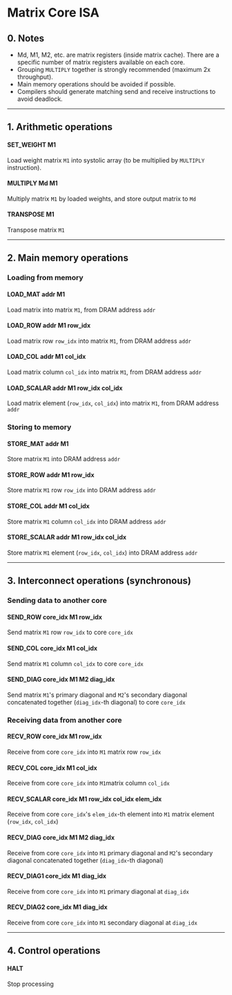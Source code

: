 # Matrix Core ISA

## 0. Notes

- Md, M1, M2, etc. are matrix registers (inside matrix cache). There are a specific number of matrix registers available on each core.
- Grouping `MULTIPLY` together is strongly recommended (maximum 2x throughput).
- Main memory operations should be avoided if possible. 
- Compilers should generate matching send and receive instructions to avoid deadlock.

---

## 1. Arithmetic operations

#### SET_WEIGHT M1

Load weight matrix `M1` into systolic array (to be multiplied by `MULTIPLY` instruction).

#### MULTIPLY Md M1

Multiply matrix `M1` by loaded weights, and store output matrix to `Md`

#### TRANSPOSE M1

Transpose matrix `M1`

---

## 2. Main memory operations

### Loading from memory

#### LOAD_MAT addr M1

Load matrix into matrix `M1`, from DRAM address `addr`

#### LOAD_ROW addr M1 row_idx

Load matrix row `row_idx` into matrix `M1`, from DRAM address `addr`

#### LOAD_COL addr M1 col_idx

Load matrix column `col_idx` into matrix `M1`, from DRAM address `addr`

#### LOAD_SCALAR addr M1 row_idx col_idx

Load matrix element (`row_idx`, `col_idx`) into matrix `M1`, from DRAM address `addr`



### Storing to memory

#### STORE_MAT addr M1

Store matrix `M1` into DRAM address `addr`

#### STORE_ROW addr M1 row_idx

Store matrix `M1` row `row_idx` into DRAM address `addr`

#### STORE_COL addr M1 col_idx

Store matrix `M1` column `col_idx` into DRAM address `addr`

#### STORE_SCALAR addr M1 row_idx col_idx

Store matrix `M1` element (`row_idx`, `col_idx`) into DRAM address `addr`

---

## 3. Interconnect operations (synchronous)

### Sending data to another core

#### SEND_ROW core_idx M1 row_idx

Send matrix `M1` row `row_idx` to core `core_idx`

#### SEND_COL core_idx M1 col_idx

Send matrix `M1` column `col_idx` to core `core_idx`

#### SEND_DIAG core_idx M1 M2 diag_idx

Send matrix `M1`'s primary diagonal and `M2`'s secondary diagonal concatenated together (`diag_idx`-th diagonal) to core `core_idx`



### Receiving data from another core

#### RECV_ROW core_idx M1 row_idx

Receive from core `core_idx` into `M1` matrix row `row_idx`

#### RECV_COL core_idx M1 col_idx

Receive from core `core_idx` into `M1`matrix column `col_idx`

#### RECV_SCALAR core_idx M1 row_idx col_idx elem_idx

Receive from core `core_idx`'s `elem_idx`-th element into `M1` matrix element (`row_idx`, `col_idx`) 

#### RECV_DIAG core_idx M1 M2 diag_idx

Receive from core `core_idx` into `M1` primary diagonal and `M2`'s secondary diagonal concatenated together (`diag_idx`-th diagonal)

#### RECV_DIAG1 core_idx M1 diag_idx

Receive from core `core_idx` into `M1` primary diagonal at `diag_idx`

#### RECV_DIAG2 core_idx M1 diag_idx

Receive from core `core_idx` into `M1` secondary diagonal at `diag_idx`

---

## 4. Control operations

#### HALT

Stop processing
